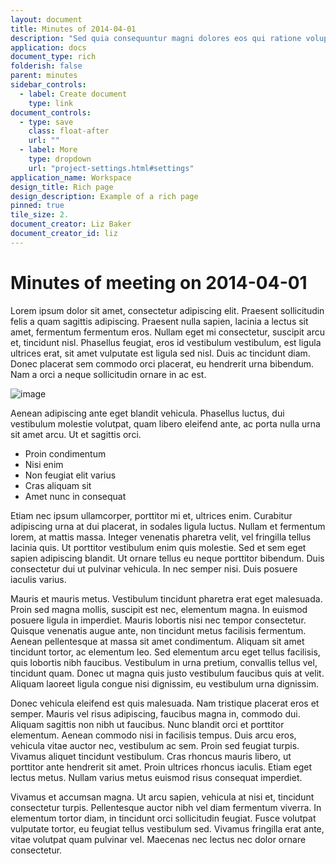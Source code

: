 ```yaml
---
layout: document
title: Minutes of 2014-04-01
description: "Sed quia consequuntur magni dolores eos qui ratione voluptatem sequi nesciunt."
application: docs
document_type: rich
folderish: false
parent: minutes
sidebar_controls:
  - label: Create document
    type: link
document_controls:
  - type: save
    class: float-after
    url: ""
  - label: More
    type: dropdown
    url: "project-settings.html#settings"
application_name: Workspace
design_title: Rich page
design_description: Example of a rich page
pinned: true
tile_size: 2.
document_creator: Liz Baker
document_creator_id: liz
---
```


# Minutes of meeting on 2014-04-01

Lorem ipsum dolor sit amet, consectetur adipiscing elit. Praesent sollicitudin felis a quam sagittis adipiscing. Praesent nulla sapien, lacinia a lectus sit amet, fermentum fermentum eros. Nullam eget mi consectetur, suscipit arcu et, tincidunt nisl. Phasellus feugiat, eros id vestibulum vestibulum, est ligula ultrices erat, sit amet vulputate est ligula sed nisl. Duis ac tincidunt diam. Donec placerat sem commodo orci placerat, eu hendrerit urna bibendum. Nam a orci a neque sollicitudin ornare in ac est.

![image](http://lorempixel.com/g/800/300/)

Aenean adipiscing ante eget blandit vehicula. Phasellus luctus, dui vestibulum molestie volutpat, quam libero eleifend ante, ac porta nulla urna sit amet arcu. Ut et sagittis orci.

- Proin condimentum
- Nisi enim
- Non feugiat elit varius
- Cras aliquam sit
- Amet nunc in consequat

Etiam nec ipsum ullamcorper, porttitor mi et, ultrices enim. Curabitur adipiscing urna at dui placerat, in sodales ligula luctus. Nullam et fermentum lorem, at mattis massa. Integer venenatis pharetra velit, vel fringilla tellus lacinia quis. Ut porttitor vestibulum enim quis molestie. Sed et sem eget sapien adipiscing blandit. Ut ornare tellus eu neque porttitor bibendum. Duis consectetur dui ut pulvinar vehicula. In nec semper nisi. Duis posuere iaculis varius.

Mauris et mauris metus. Vestibulum tincidunt pharetra erat eget malesuada. Proin sed magna mollis, suscipit est nec, elementum magna. In euismod posuere ligula in imperdiet. Mauris lobortis nisi nec tempor consectetur. Quisque venenatis augue ante, non tincidunt metus facilisis fermentum. Aenean pellentesque at massa sit amet condimentum. Aliquam sit amet tincidunt tortor, ac elementum leo. Sed elementum arcu eget tellus facilisis, quis lobortis nibh faucibus. Vestibulum in urna pretium, convallis tellus vel, tincidunt quam. Donec ut magna quis justo vestibulum faucibus quis at velit. Aliquam laoreet ligula congue nisi dignissim, eu vestibulum urna dignissim.

Donec vehicula eleifend est quis malesuada. Nam tristique placerat eros et semper. Mauris vel risus adipiscing, faucibus magna in, commodo dui. Aliquam sagittis non nibh ut faucibus. Nunc blandit orci et porttitor elementum. Aenean commodo nisi in facilisis tempus. Duis arcu eros, vehicula vitae auctor nec, vestibulum ac sem. Proin sed feugiat turpis. Vivamus aliquet tincidunt vestibulum. Cras rhoncus mauris libero, ut porttitor ante hendrerit sit amet. Proin ultrices rhoncus iaculis. Etiam eget lectus metus. Nullam varius metus euismod risus consequat imperdiet.

Vivamus et accumsan magna. Ut arcu sapien, vehicula at nisi et, tincidunt consectetur turpis. Pellentesque auctor nibh vel diam fermentum viverra. In elementum tortor diam, in tincidunt orci sollicitudin feugiat. Fusce volutpat vulputate tortor, eu feugiat tellus vestibulum sed. Vivamus fringilla erat ante, vitae volutpat quam pulvinar vel. Maecenas nec lectus nec dolor ornare consectetur.